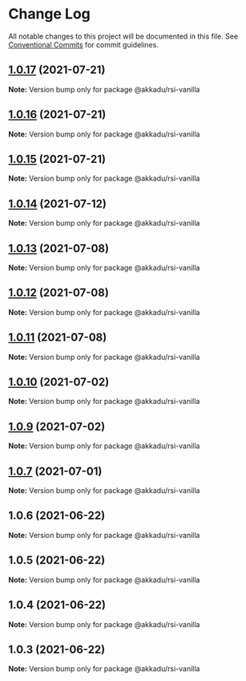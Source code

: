 # Change Log

All notable changes to this project will be documented in this file.
See [Conventional Commits](https://conventionalcommits.org) for commit guidelines.

## [1.0.17](https://github.com/Akkadu/rsi-api-widgets/compare/@akkadu/rsi-vanilla@1.0.16...@akkadu/rsi-vanilla@1.0.17) (2021-07-21)

**Note:** Version bump only for package @akkadu/rsi-vanilla





## [1.0.16](https://github.com/Akkadu/rsi-api-widgets/compare/@akkadu/rsi-vanilla@1.0.15...@akkadu/rsi-vanilla@1.0.16) (2021-07-21)

**Note:** Version bump only for package @akkadu/rsi-vanilla





## [1.0.15](https://github.com/Akkadu/rsi-api-widgets/compare/@akkadu/rsi-vanilla@1.0.14...@akkadu/rsi-vanilla@1.0.15) (2021-07-21)

**Note:** Version bump only for package @akkadu/rsi-vanilla





## [1.0.14](https://github.com/Akkadu/rsi-api-widgets/compare/@akkadu/rsi-vanilla@1.0.13...@akkadu/rsi-vanilla@1.0.14) (2021-07-12)

**Note:** Version bump only for package @akkadu/rsi-vanilla





## [1.0.13](https://github.com/Akkadu/rsi-api-widgets/compare/@akkadu/rsi-vanilla@1.0.12...@akkadu/rsi-vanilla@1.0.13) (2021-07-08)

**Note:** Version bump only for package @akkadu/rsi-vanilla





## [1.0.12](https://github.com/Akkadu/rsi-api-widgets/compare/@akkadu/rsi-vanilla@1.0.11...@akkadu/rsi-vanilla@1.0.12) (2021-07-08)

**Note:** Version bump only for package @akkadu/rsi-vanilla





## [1.0.11](https://github.com/Akkadu/rsi-api-widgets/compare/@akkadu/rsi-vanilla@1.0.10...@akkadu/rsi-vanilla@1.0.11) (2021-07-08)

**Note:** Version bump only for package @akkadu/rsi-vanilla





## [1.0.10](https://github.com/Akkadu/rsi-api-widgets/compare/@akkadu/rsi-vanilla@1.0.9...@akkadu/rsi-vanilla@1.0.10) (2021-07-02)

**Note:** Version bump only for package @akkadu/rsi-vanilla





## [1.0.9](https://github.com/Akkadu/rsi-api-widgets/compare/@akkadu/rsi-vanilla@1.0.7...@akkadu/rsi-vanilla@1.0.9) (2021-07-02)

**Note:** Version bump only for package @akkadu/rsi-vanilla





## [1.0.7](https://github.com/Akkadu/rsi-api-widgets/compare/@akkadu/rsi-vanilla@1.0.6...@akkadu/rsi-vanilla@1.0.7) (2021-07-01)

**Note:** Version bump only for package @akkadu/rsi-vanilla





## 1.0.6 (2021-06-22)

**Note:** Version bump only for package @akkadu/rsi-vanilla





## 1.0.5 (2021-06-22)

**Note:** Version bump only for package @akkadu/rsi-vanilla





## 1.0.4 (2021-06-22)

**Note:** Version bump only for package @akkadu/rsi-vanilla





## 1.0.3 (2021-06-22)

**Note:** Version bump only for package @akkadu/rsi-vanilla
